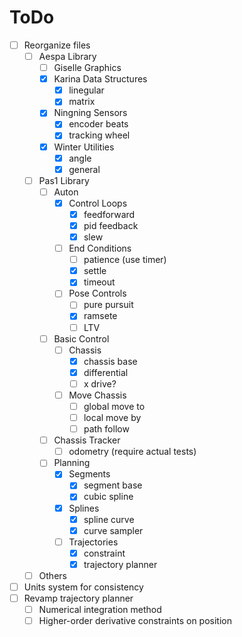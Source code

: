 # ToDo

- [ ] Reorganize files
	- [ ] Aespa Library
		- [ ] Giselle Graphics
		- [x] Karina Data Structures
			- [x] linegular
			- [x] matrix
		- [x] Ningning Sensors
			- [x] encoder beats
			- [x] tracking wheel
		- [x] Winter Utilities
			- [x] angle
			- [x] general
	- [ ] Pas1 Library
		- [ ] Auton
			- [x] Control Loops
				- [x] feedforward
				- [x] pid feedback
				- [x] slew
			- [ ] End Conditions
				- [ ] patience (use timer)
				- [x] settle
				- [x] timeout
			- [ ] Pose Controls
				- [ ] pure pursuit
				- [x] ramsete
				- [ ] LTV
		- [ ] Basic Control
			- [ ] Chassis
				- [x] chassis base
				- [x] differential
				- [ ] x drive?
			- [ ] Move Chassis
				- [ ] global move to
				- [ ] local move by
				- [ ] path follow
		- [ ] Chassis Tracker
			- [ ] odometry (require actual tests)
		- [ ] Planning
			- [x] Segments
				- [x] segment base
				- [x] cubic spline
			- [x] Splines
				- [x] spline curve
				- [x] curve sampler
			- [ ] Trajectories
				- [x] constraint
				- [x] trajectory planner
	- [ ] Others
- [ ] Units system for consistency
- [ ] Revamp trajectory planner
	- [ ] Numerical integration method
	- [ ] Higher-order derivative constraints on position
